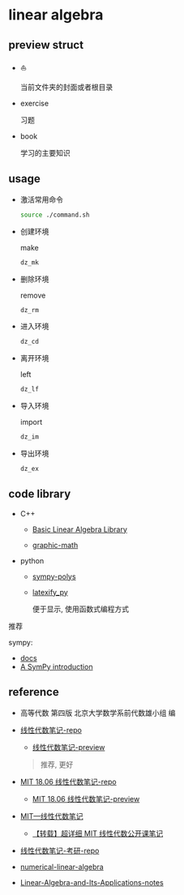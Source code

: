 # linear algebra

## preview struct

- :boat:

  当前文件夹的封面或者根目录

- exercise

  习题

- book

  学习的主要知识

## usage

- 激活常用命令

  ```bash
  source ./command.sh
  ```

- 创建环境

  make

  ```bash
  dz_mk
  ```

- 删除环境

  remove

  ```bash
  dz_rm
  ```

- 进入环境

  ```bash
  dz_cd
  ```

- 离开环境

  left

  ```bash
  dz_lf
  ```

- 导入环境

  import

  ```bash
  dz_im
  ```

- 导出环境

  ```bash
  dz_ex
  ```

## code library

- C++

  - [Basic Linear Algebra Library](https://www.boost.org/doc/libs/1_65_1/libs/numeric/ublas/doc/index.html)

  - [graphic-math](http://ggt.sourceforge.net/gmtlProgrammersGuide-0.6.1-html/index.html)

- python

  - [sympy-polys](https://docs.sympy.org/latest/modules/polys/basics.html#introduction)

  - [latexify_py](https://github.com/google/latexify_py)

    便于显示, 使用函数式编程方式

推荐

sympy:

- [docs](https://docs.sympy.org/latest/modules/polys/reference.html)
- [A SymPy introduction](https://docs.juliahub.com/SymPy/KzewI/1.0.28/introduction/)

## reference

- 高等代数 第四版 北京大学数学系前代数雄小组 编

- [线性代数笔记-repo](https://github.com/zlotus/notes-linear-algebra)

  - [线性代数笔记-preview](https://nbviewer.org/github/zlotus/notes-linear-algebra/blob/master/ReadMe.ipynb)

  > 推荐, 更好

- [MIT 18.06 线性代数笔记-repo](https://github.com/apachecn/mit-18.06-linalg-notes)

  - [MIT 18.06 线性代数笔记-preview](https://linalg.apachecn.org/#/)

- [MIT—线性代数笔记](https://zhuanlan.zhihu.com/p/45707832)

  - [【转载】超详细 MIT 线性代数公开课笔记](https://randomwalk.top/archives/569)

- [线性代数笔记-考研-repo](https://github.com/Didnelpsun/Math/tree/master/linear-algebra)

- [numerical-linear-algebra](https://github.com/fastai/numerical-linear-algebra)

- [Linear-Algebra-and-Its-Applications-notes](https://github.com/huangtinglin/Linear-Algebra-and-Its-Applications-notes)

